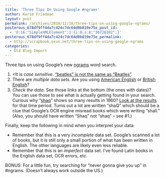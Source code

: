```yaml
---
title: 'Three Tips On Using Google #ngrams'
author: Kerim Friedman
layout: post
permalink: /archives/2010/12/18/three-tips-on-using-google-ngrams/
posterous_678df9ff4da7c424c7dc64d0b819e75e_post_id:
  - 'O:16:"SimpleXMLElement":1:{i:0;s:8:"36726302";}'
posterous_678df9ff4da7c424c7dc64d0b819e75e_permalink:
  - http://scrapbook.oxus.net/three-tips-on-using-google-ngrams
categories:
  - Old Blog Import
---
```

Three tips on using Google&#8217;s new <a href="http://ngrams.googlelabs.com/" onclick="_gaq.push(['_trackEvent', 'outbound-article', 'http://ngrams.googlelabs.com/', 'ngrams']);" >ngrams</a> word search.

  1. <It is *case sensitive*. <a href="http://ngrams.googlelabs.com/graph?content=beatles,Beatles&year_start=1950&year_end=2000&corpus=0&smoothing=3" onclick="_gaq.push(['_trackEvent', 'outbound-article', 'http://ngrams.googlelabs.com/graph?content=beatles,Beatles&year_start=1950&year_end=2000&corpus=0&smoothing=3', '&#8220;beatles&#8221; is not the same as &#8220;Beatles&#8221;']);" >&#8220;beatles&#8221; is not the same as &#8220;Beatles&#8221;</a>.
  2. There are *multiple data sets*. Are you using <a href="http://ngrams.googlelabs.com/graph?content=color,colour&year_start=1800&year_end=2000&corpus=5&smoothing=3" onclick="_gaq.push(['_trackEvent', 'outbound-article', 'http://ngrams.googlelabs.com/graph?content=color,colour&year_start=1800&year_end=2000&corpus=5&smoothing=3', 'American English']);" >American English</a> or <a href="http://ngrams.googlelabs.com/graph?content=color,colour&year_start=1800&year_end=2000&corpus=6&smoothing=3" onclick="_gaq.push(['_trackEvent', 'outbound-article', 'http://ngrams.googlelabs.com/graph?content=color,colour&year_start=1800&year_end=2000&corpus=6&smoothing=3', 'British English']);" >British English</a>?
  3. *Check the data*. See those links at the bottom (the ones with dates)? You can use those to see what is actually getting found in your search. Curious why &#8220;<a href="http://ngrams.googlelabs.com/graph?content=shaq&year_start=1800&year_end=2000&corpus=0&smoothing=3" onclick="_gaq.push(['_trackEvent', 'outbound-article', 'http://ngrams.googlelabs.com/graph?content=shaq&year_start=1800&year_end=2000&corpus=0&smoothing=3', 'shaq']);" >shaq</a>&#8221; shows so many results in 1860? <a href="http://www.google.com/search?q=%22shaq%22&tbs=bks:1,cdr:1,cd_min:1836,cd_max:1864&lr=lang_en" onclick="_gaq.push(['_trackEvent', 'outbound-article', 'http://www.google.com/search?q=%22shaq%22&tbs=bks:1,cdr:1,cd_min:1836,cd_max:1864&lr=lang_en', 'Look at the results']);" >Look at the results</a> for that time period. Turns out a lot are written &#8220;shaQ&#8221; which should be a clue that Google&#8217;s OCR engine misread books which were writing &#8220;shall.&#8221; (Also, you should have written &#8220;Shaq&#8221; not &#8220;shaq&#8221; &#8211; see #1.)

Finally, keep the following in mind when you interpret your data:&nbsp;

  * Remember that this is a very *incomplete* data set. Google&#8217;s scanned a lot of books, but it is still only a small portion of what has been written in English. The other&nbsp;languages are likely even less reliable.
  * Remember that this is an *imperfect* data set. I&#8217;ve found Latin books in the English data set, OCR errors, etc.&nbsp;

BONUS: For a little fun, try searching for &#8220;never gonna give you up&#8221; in #ngrams. (Doesn&#8217;t always work outside the US.)


